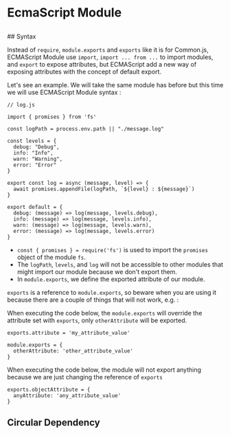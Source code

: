  # EcmaScript Module

 ## 

 ## Syntax

 Instead of `require`, `module.exports` and `exports` like it is for Common.js, ECMAScript Module use `import`, `import ... from ...` to import modules, and `export` to expose attributes, but ECMAScript add a new way of exposing attributes with the concept of default export.

Let's see an example. We will take the same module has before but this time we will use ECMAScript Module syntax :

```
// log.js

import { promises } from 'fs'

const logPath = process.env.path || "./message.log"

const levels = {
  debug: "Debug",
  info: "Info",
  warn: "Warning",
  error: "Error"
}

export const log = async (message, level) => {
  await promises.appendFile(logPath, `${level} : ${message}`)
}

export default = {
  debug: (message) => log(message, levels.debug),
  info: (message) => log(message, levels.info),
  warn: (message) => log(message, levels.warn),
  error: (message) => log(message, levels.error)
}
```

 - `const { promises } = require('fs')` is used to import the `promises` object of the module `fs`.
 - The `logPath`, `levels`, and `log` will not be accessible to other modules that might import our module because we don't export them.
 - In `module.exports`, we define the exported attribute of our module.

`exports` is a reference to `module.exports`, so beware when you are using it because there are a couple of things that will not work, e.g. :

When executing the code below, the `module.exports` will override the attribute set with `exports`, only `otherAttribute` will be exported.
```
exports.attribute = 'my_attribute_value'

module.exports = {
  otherAttribute: 'other_attribute_value'
}
```

When executing the code below, the module will not export anything because we are just changing the reference of `exports`
```
exports.objectAttribute = {
  anyAttribute: 'any_attribute_value'
}
```

 ## Circular Dependency
